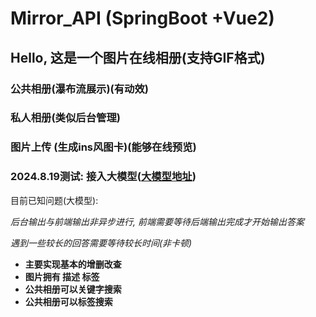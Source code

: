 # Mirror_API (SpringBoot +Vue2)

## Hello, 这是一个图片在线相册(支持GIF格式)

### 公共相册(瀑布流展示)(有动效) 

### 私人相册(类似后台管理) 

### 图片上传 (生成ins风图卡)(能够在线预览)

### 2024.8.19测试: 接入大模型([大模型地址](https://xinghuo.xfyun.cn/sparkapi))



目前已知问题(大模型):

*后台输出与前端输出非异步进行, 前端需要等待后端输出完成才开始输出答案*

*遇到一些较长的回答需要等待较长时间(非卡顿)*



- **主要实现基本的增删改查**
- **图片拥有 描述 标签**
- **公共相册可以关键字搜索**
- **公共相册可以标签搜索**

